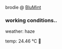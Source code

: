brodie @ [BluMint](https://www.linkedin.com/company/blumint-io/)

<!--weather_start-->
### working conditions..

weather: haze 

temp: 24.46 °C 🥶

<!--weather_end-->
